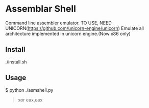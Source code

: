 # Assemblar Shell
Command line assembler emulator. TO USE, NEED UNICORN(https://github.com/unicorn-engine/unicorn)
Emulate all architecture implemented in unicorn engine.(Now x86 only)
## Install
  ./install.sh
## Usage
$ python ./asmshell.py
> xor eax,eax
